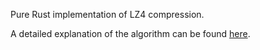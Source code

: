 Pure Rust implementation of LZ4 compression.

A detailed explanation of the algorithm can be found [here](http://ticki.github.io/blog/how-lz4-works/).
